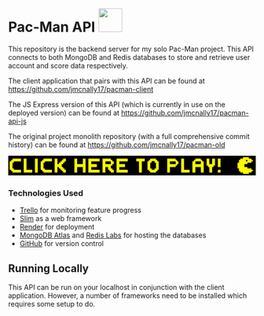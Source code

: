 # Pac-Man API <img width="48" height="48" src="https://cdn.jsdelivr.net/gh/devicons/devicon/icons/java/java-original-wordmark.svg" />

This repository is the backend server for my solo Pac-Man project. This API connects to both MongoDB and Redis databases to store and retrieve user account and score data respectively.

The client application that pairs with this API can be found at https://github.com/jmcnally17/pacman-client

The JS Express version of this API (which is currently in use on the deployed version) can be found at https://github.com/jmcnally17/pacman-api-js

[//]: # (The PHP Slim version of this API can be found at https://github.com/jmcnally17/pacman-api-php)

The original project monolith repository (with a full comprehensive commit history) can be found at https://github.com/jmcnally17/pacman-old

[<img src="./images/pacman-play-button.png">](https://pacman-js92.onrender.com)

### Technologies Used

- [Trello](https://trello.com/) for monitoring feature progress
- [Slim](https://www.slimframework.com/) as a web framework
- [Render](https://render.com/) for deployment
- [MongoDB Atlas](https://www.mongodb.com/atlas/database) and [Redis Labs](https://redis.com/) for hosting the databases
- [GitHub](https://github.com/) for version control

## Running Locally

This API can be run on your localhost in conjunction with the client application. However, a number of frameworks need to be installed which requires some setup to do.
